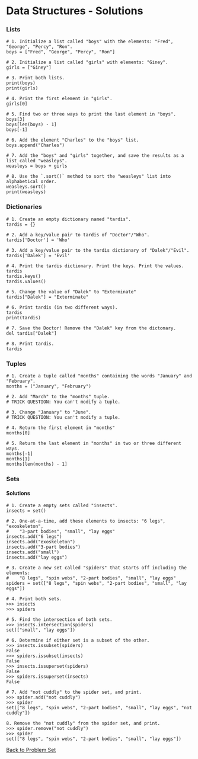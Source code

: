 # Data Structures - Solutions

### Lists

    # 1. Initialize a list called "boys" with the elements: "Fred", "George", "Percy", "Ron".
    boys = ["Fred", "George", "Percy", "Ron"]
    
    # 2. Initialize a list called "girls" with elements: "Giney".
    girls = ["Giney"]
    
    # 3. Print both lists.
    print(boys)
    print(girls)
    
    # 4. Print the first element in "girls".
    girls[0]
    
    # 5. Find two or three ways to print the last element in "boys".
    boys[3]
    boys[len(boys) - 1]
    boys[-1]
    
    # 6. Add the element "Charles" to the "boys" list.
    boys.append("Charles")
    
    # 7. Add the "boys" and "girls" together, and save the results as a list called "weasleys".
    weasleys = boys + girls
    
    # 8. Use the `.sort()` method to sort the "weasleys" list into alphabetical order.
    weasleys.sort()
    print(weasleys)

### Dictionaries

    # 1. Create an empty dictionary named "tardis".
    tardis = {}
    
    # 2. Add a key/value pair to tardis of "Doctor"/"Who".
    tardis['Doctor'] = 'Who'
    
    # 3. Add a key/value pair to the tardis dictionary of "Dalek"/"Evil".
    tardis['Dalek'] = 'Evil'
    
    # 4. Print the tardis dictionary. Print the keys. Print the values.
    tardis
    tardis.keys()
    tardis.values()
    
    # 5. Change the value of "Dalek" to "Exterminate"
    tardis["Dalek"] = "Exterminate"
    
    # 6. Print tardis (in two different ways).
    tardis
    print(tardis)
    
    # 7. Save the Doctor! Remove the "Dalek" key from the dictonary.
    del tardis["Dalek"]
    
    # 8. Print tardis.
    tardis

### Tuples

    # 1. Create a tuple called "months" containing the words "January" and "February".
    months = ("January", "February")
    
    # 2. Add "March" to the "months" tuple.
    # TRICK QUESTION: You can't modify a tuple.
    
    # 3. Change "January" to "June".
    # TRICK QUESTION: You can't modify a tuple.
    
    # 4. Return the first element in "months"
    months[0]
    
    # 5. Return the last element in "months" in two or three different ways.
    months[-1]
    months[1]
    months[len(months) - 1]

### Sets

#### Solutions

    # 1. Create a empty sets called "insects".
    insects = set()
    
    # 2. One-at-a-time, add these elements to insects: "6 legs", "exoskeleton",
    #    "3-part bodies", "small", "lay eggs"
    insects.add("6 legs")
    insects.add("exoskeleton")
    insects.add("3-part bodies")
    insects.add("small")
    insects.add("lay eggs")
    
    # 3. Create a new set called "spiders" that starts off including the elements:
    #    "8 legs", "spin webs", "2-part bodies", "small", "lay eggs"
    spiders = set(["8 legs", "spin webs", "2-part bodies", "small", "lay eggs"])
    
    # 4. Print both sets.
    >>> insects
    >>> spiders
    
    # 5. Find the intersection of both sets.
    >>> insects.intersection(spiders)
    set(["small", "lay eggs"])
    
    # 6. Determine if either set is a subset of the other.
    >>> insects.issubset(spiders)
    False
    >>> spiders.issubset(insects)
    False
    >>> insects.issuperset(spiders)
    False
    >>> spiders.issuperset(insects)
    False
    
    # 7. Add "not cuddly" to the spider set, and print.
    >>> spider.add("not cuddly")
    >>> spider
    set(["8 legs", "spin webs", "2-part bodies", "small", "lay eggs", "not cuddly"])
    
    8. Remove the "not cuddly" from the spider set, and print.
    >>> spider.remove("not cuddly")
    >>> spider
    set(["8 legs", "spin webs", "2-part bodies", "small", "lay eggs"])

[Back to Problem Set](problem_set_1_data_structures.md)
